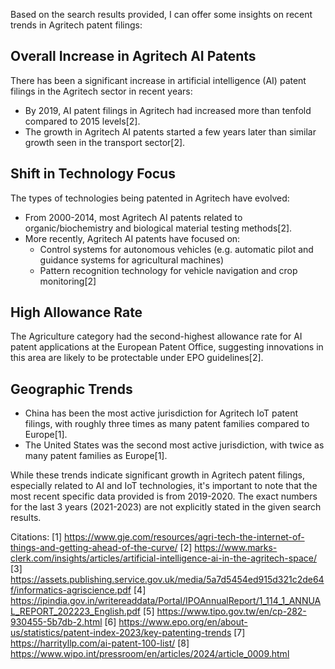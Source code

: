 Based on the search results provided, I can offer some insights on recent trends in Agritech patent filings:

## Overall Increase in Agritech AI Patents

There has been a significant increase in artificial intelligence (AI) patent filings in the Agritech sector in recent years:

- By 2019, AI patent filings in Agritech had increased more than tenfold compared to 2015 levels[2].
- The growth in Agritech AI patents started a few years later than similar growth seen in the transport sector[2].

## Shift in Technology Focus

The types of technologies being patented in Agritech have evolved:

- From 2000-2014, most Agritech AI patents related to organic/biochemistry and biological material testing methods[2].
- More recently, Agritech AI patents have focused on:
  - Control systems for autonomous vehicles (e.g. automatic pilot and guidance systems for agricultural machines)
  - Pattern recognition technology for vehicle navigation and crop monitoring[2]

## High Allowance Rate

The Agriculture category had the second-highest allowance rate for AI patent applications at the European Patent Office, suggesting innovations in this area are likely to be protectable under EPO guidelines[2].

## Geographic Trends

- China has been the most active jurisdiction for Agritech IoT patent filings, with roughly three times as many patent families compared to Europe[1].
- The United States was the second most active jurisdiction, with twice as many patent families as Europe[1].

While these trends indicate significant growth in Agritech patent filings, especially related to AI and IoT technologies, it's important to note that the most recent specific data provided is from 2019-2020. The exact numbers for the last 3 years (2021-2023) are not explicitly stated in the given search results.

Citations:
[1] https://www.gje.com/resources/agri-tech-the-internet-of-things-and-getting-ahead-of-the-curve/
[2] https://www.marks-clerk.com/insights/articles/artificial-intelligence-ai-in-the-agritech-space/
[3] https://assets.publishing.service.gov.uk/media/5a7d5454ed915d321c2de64f/informatics-agriscience.pdf
[4] https://ipindia.gov.in/writereaddata/Portal/IPOAnnualReport/1_114_1_ANNUAL_REPORT_202223_English.pdf
[5] https://www.tipo.gov.tw/en/cp-282-930455-5b7db-2.html
[6] https://www.epo.org/en/about-us/statistics/patent-index-2023/key-patenting-trends
[7] https://harrityllp.com/ai-patent-100-list/
[8] https://www.wipo.int/pressroom/en/articles/2024/article_0009.html